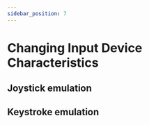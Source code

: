 ```yaml
---
sidebar_position: 7
---
```


# Changing Input Device Characteristics

## Joystick emulation

## Keystroke emulation